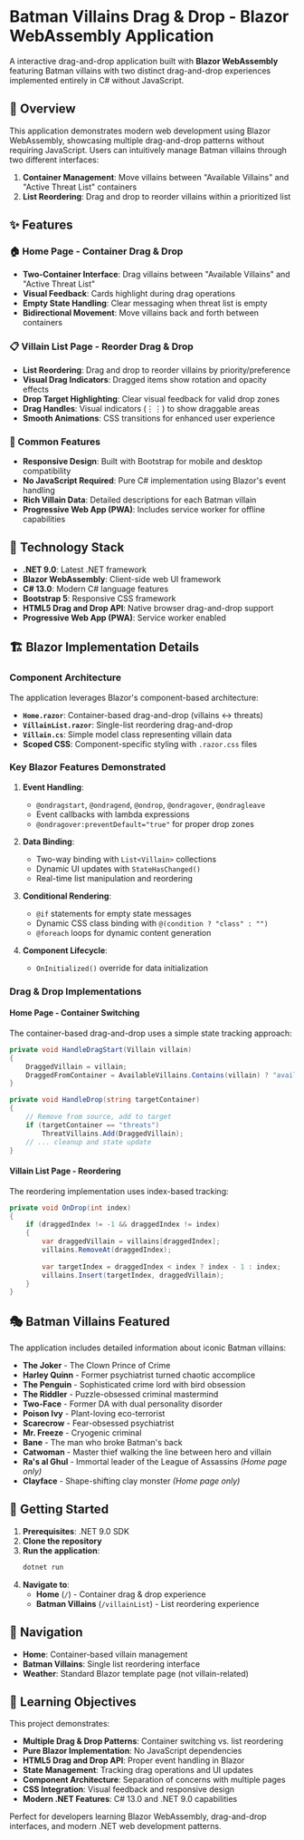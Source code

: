 ﻿# Batman Villains Drag & Drop - Blazor WebAssembly Application

A interactive drag-and-drop application built with **Blazor WebAssembly** featuring Batman villains with two distinct drag-and-drop experiences implemented entirely in C# without JavaScript.

## 🦇 Overview

This application demonstrates modern web development using Blazor WebAssembly, showcasing multiple drag-and-drop patterns without requiring JavaScript. Users can intuitively manage Batman villains through two different interfaces:

1. **Container Management**: Move villains between "Available Villains" and "Active Threat List" containers
2. **List Reordering**: Drag and drop to reorder villains within a prioritized list

## ✨ Features

### 🏠 Home Page - Container Drag & Drop
- **Two-Container Interface**: Drag villains between "Available Villains" and "Active Threat List"
- **Visual Feedback**: Cards highlight during drag operations
- **Empty State Handling**: Clear messaging when threat list is empty
- **Bidirectional Movement**: Move villains back and forth between containers

### 📋 Villain List Page - Reorder Drag & Drop
- **List Reordering**: Drag and drop to reorder villains by priority/preference
- **Visual Drag Indicators**: Dragged items show rotation and opacity effects
- **Drop Target Highlighting**: Clear visual feedback for valid drop zones
- **Drag Handles**: Visual indicators (⋮⋮) to show draggable areas
- **Smooth Animations**: CSS transitions for enhanced user experience

### 🎨 Common Features
- **Responsive Design**: Built with Bootstrap for mobile and desktop compatibility
- **No JavaScript Required**: Pure C# implementation using Blazor's event handling
- **Rich Villain Data**: Detailed descriptions for each Batman villain
- **Progressive Web App (PWA)**: Includes service worker for offline capabilities

## 🚀 Technology Stack

- **.NET 9.0**: Latest .NET framework
- **Blazor WebAssembly**: Client-side web UI framework
- **C# 13.0**: Modern C# language features
- **Bootstrap 5**: Responsive CSS framework
- **HTML5 Drag and Drop API**: Native browser drag-and-drop support
- **Progressive Web App (PWA)**: Service worker enabled

## 🏗️ Blazor Implementation Details

### Component Architecture

The application leverages Blazor's component-based architecture:

- **`Home.razor`**: Container-based drag-and-drop (villains ↔ threats)
- **`VillainList.razor`**: Single-list reordering drag-and-drop
- **`Villain.cs`**: Simple model class representing villain data
- **Scoped CSS**: Component-specific styling with `.razor.css` files

### Key Blazor Features Demonstrated

1. **Event Handling**: 
   - `@ondragstart`, `@ondragend`, `@ondrop`, `@ondragover`, `@ondragleave`
   - Event callbacks with lambda expressions
   - `@ondragover:preventDefault="true"` for proper drop zones

2. **Data Binding**:
   - Two-way binding with `List<Villain>` collections
   - Dynamic UI updates with `StateHasChanged()`
   - Real-time list manipulation and reordering

3. **Conditional Rendering**:
   - `@if` statements for empty state messages
   - Dynamic CSS class binding with `@(condition ? "class" : "")`
   - `@foreach` loops for dynamic content generation

4. **Component Lifecycle**:
   - `OnInitialized()` override for data initialization

### Drag & Drop Implementations

#### Home Page - Container Switching
The container-based drag-and-drop uses a simple state tracking approach:

```csharp
private void HandleDragStart(Villain villain)
{
    DraggedVillain = villain;
    DraggedFromContainer = AvailableVillains.Contains(villain) ? "available" : "threats";
}

private void HandleDrop(string targetContainer)
{
    // Remove from source, add to target
    if (targetContainer == "threats")
        ThreatVillains.Add(DraggedVillain);
    // ... cleanup and state update
}
```

#### Villain List Page - Reordering
The reordering implementation uses index-based tracking:

```csharp
private void OnDrop(int index)
{
    if (draggedIndex != -1 && draggedIndex != index)
    {
        var draggedVillain = villains[draggedIndex];
        villains.RemoveAt(draggedIndex);
        
        var targetIndex = draggedIndex < index ? index - 1 : index;
        villains.Insert(targetIndex, draggedVillain);
    }
}
```

## 🎭 Batman Villains Featured

The application includes detailed information about iconic Batman villains:

- **The Joker** - The Clown Prince of Crime
- **Harley Quinn** - Former psychiatrist turned chaotic accomplice  
- **The Penguin** - Sophisticated crime lord with bird obsession
- **The Riddler** - Puzzle-obsessed criminal mastermind
- **Two-Face** - Former DA with dual personality disorder
- **Poison Ivy** - Plant-loving eco-terrorist
- **Scarecrow** - Fear-obsessed psychiatrist
- **Mr. Freeze** - Cryogenic criminal
- **Bane** - The man who broke Batman's back
- **Catwoman** - Master thief walking the line between hero and villain
- **Ra's al Ghul** - Immortal leader of the League of Assassins *(Home page only)*
- **Clayface** - Shape-shifting clay monster *(Home page only)*

## 🚀 Getting Started

1. **Prerequisites**: .NET 9.0 SDK
2. **Clone the repository**
3. **Run the application**:
   ```bash
   dotnet run
   ```
4. **Navigate to**:
   - **Home** (`/`) - Container drag & drop experience
   - **Batman Villains** (`/villainList`) - List reordering experience

## 📱 Navigation

- **Home**: Container-based villain management
- **Batman Villains**: Single list reordering interface  
- **Weather**: Standard Blazor template page (not villain-related)

## 🎯 Learning Objectives

This project demonstrates:

- **Multiple Drag & Drop Patterns**: Container switching vs. list reordering
- **Pure Blazor Implementation**: No JavaScript dependencies
- **HTML5 Drag and Drop API**: Proper event handling in Blazor
- **State Management**: Tracking drag operations and UI updates
- **Component Architecture**: Separation of concerns with multiple pages
- **CSS Integration**: Visual feedback and responsive design
- **Modern .NET Features**: C# 13.0 and .NET 9.0 capabilities

Perfect for developers learning Blazor WebAssembly, drag-and-drop interfaces, and modern .NET web development patterns.
